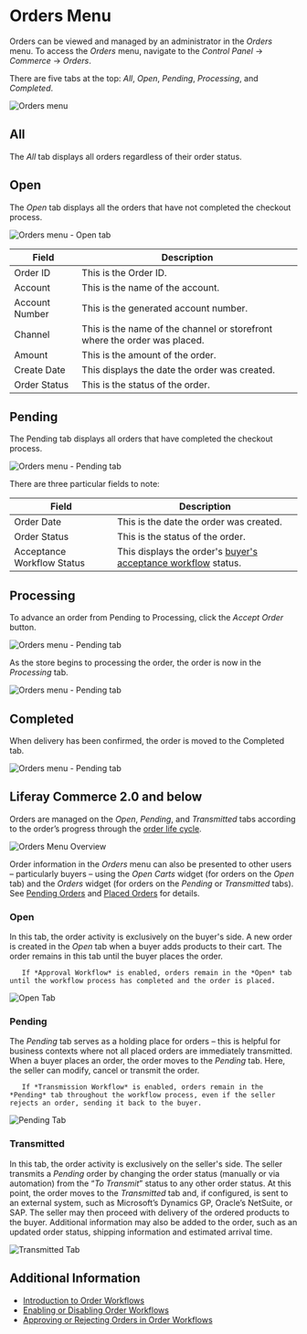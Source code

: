 # Orders Menu

Orders can be viewed and managed by an administrator in the _Orders_ menu. To access the _Orders_ menu, navigate to the _Control Panel_ &rarr; _Commerce_ &rarr; _Orders_.

There are five tabs at the top: _All_, _Open_, _Pending_, _Processing_, and _Completed_.

![Orders menu](./orders-menu/images/05.png)

## All

The _All_ tab displays all orders regardless of their order status.

## Open

The _Open_ tab displays all the orders that have not completed the checkout process.

![Orders menu - Open tab](./orders-menu/images/07.png)

| Field | Description|
| --- | --- |
| Order ID | This is the Order ID. |
| Account | This is the name of the account. |
| Account Number | This is the generated account number. |
| Channel | This is the name of the channel or storefront where the order was placed. |
| Amount | This is the amount of the order. |
| Create Date | This displays the date the order was created. |
| Order Status | This is the status of the order. |

## Pending

The Pending tab displays all orders that have completed the checkout process.

![Orders menu - Pending tab](./orders-menu/images/06.png)

There are three particular fields to note:

| Field | Description|
| --- | --- |
| Order Date | This is the date the order was created. |
| Order Status | This is the status of the order. |
| Acceptance Workflow Status | This displays the order's [buyer's acceptance workflow](../order-workflows/enabling-or-disabling-order-workflows.md) status. |

## Processing

To advance an order from Pending to Processing, click the _Accept Order_ button.

![Orders menu - Pending tab](./orders-menu/images/10.png)

As the store begins to processing the order, the order is now in the _Processing_ tab.

![Orders menu - Pending tab](./orders-menu/images/09.png)

## Completed

When delivery has been confirmed, the order is moved to the Completed tab.

![Orders menu - Pending tab](./orders-menu/images/08.png)

## Liferay Commerce 2.0 and below

Orders are managed on the _Open_, _Pending_, and _Transmitted_ tabs according to the order’s progress through the [order life cycle](./order-life-cycle.md).

![Orders Menu Overview](./orders-menu/images/01.png "Orders Menu Overview")

Order information in the *Orders* menu can also be presented to other users – particularly buyers – using the *Open Carts* widget (for orders on the *Open* tab) and the *Orders* widget (for orders on the *Pending* or *Transmitted* tabs). See [Pending Orders](../../creating-store-content/commerce-storefront-pages/pending-orders.md) and [Placed Orders](../../creating-store-content/commerce-storefront-pages/placed-orders.md) for details.

### Open

In this tab, the order activity is exclusively on the buyer's side. A new order is created in the _Open_ tab when a buyer adds products to their cart. The order remains in this tab until the buyer places the order.

```note::
   If *Approval Workflow* is enabled, orders remain in the *Open* tab until the workflow process has completed and the order is placed.
```

![Open Tab](./orders-menu/images/02.png "Open Tab")

### Pending

The _Pending_ tab serves as a holding place for orders – this is helpful for business contexts where not all placed orders are immediately transmitted. When a buyer places an order, the order moves to the _Pending_ tab. Here, the seller can modify, cancel or transmit the order.

```note::
   If *Transmission Workflow* is enabled, orders remain in the *Pending* tab throughout the workflow process, even if the seller rejects an order, sending it back to the buyer.
```

![Pending Tab](./orders-menu/images/03.png "Pending Tab")

### Transmitted

In this tab, the order activity is exclusively on the seller's side. The seller transmits a _Pending_ order by changing the order status (manually or via automation) from the “_To Transmit_” status to any other order status. At this point, the order moves to the _Transmitted_ tab and, if configured, is sent to an external system, such as Microsoft’s Dynamics GP, Oracle’s NetSuite, or SAP. The seller may then proceed with delivery of the ordered products to the buyer. Additional information may also be added to the order, such as an updated order status, shipping information and estimated arrival time.

![Transmitted Tab](./orders-menu/images/04.png "Transmitted Tab")

## Additional Information

* [Introduction to Order Workflows](../order-workflows/introduction-to-order-workflows.md)
* [Enabling or Disabling Order Workflows](../order-workflows/enabling-or-disabling-order-workflows.md)
* [Approving or Rejecting Orders in Order Workflows](../order-workflows/approving-or-rejecting-orders-in-order-workflows.md)
